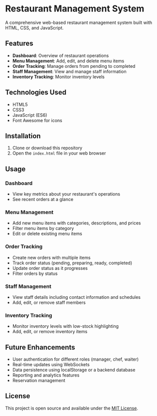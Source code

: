 # Restaurant Management System

A comprehensive web-based restaurant management system built with HTML, CSS, and JavaScript.

## Features

- **Dashboard**: Overview of restaurant operations
- **Menu Management**: Add, edit, and delete menu items
- **Order Tracking**: Manage orders from pending to completed
- **Staff Management**: View and manage staff information
- **Inventory Tracking**: Monitor inventory levels

## Technologies Used

- HTML5
- CSS3
- JavaScript (ES6)
- Font Awesome for icons

## Installation

1. Clone or download this repository
2. Open the `index.html` file in your web browser

## Usage

### Dashboard
- View key metrics about your restaurant's operations
- See recent orders at a glance

### Menu Management
- Add new menu items with categories, descriptions, and prices
- Filter menu items by category
- Edit or delete existing menu items

### Order Tracking
- Create new orders with multiple items
- Track order status (pending, preparing, ready, completed)
- Update order status as it progresses
- Filter orders by status

### Staff Management
- View staff details including contact information and schedules
- Add, edit, or remove staff members

### Inventory Tracking
- Monitor inventory levels with low-stock highlighting
- Add, edit, or remove inventory items

## Future Enhancements

- User authentication for different roles (manager, chef, waiter)
- Real-time updates using WebSockets
- Data persistence using localStorage or a backend database
- Reporting and analytics features
- Reservation management

## License

This project is open source and available under the [MIT License](LICENSE).